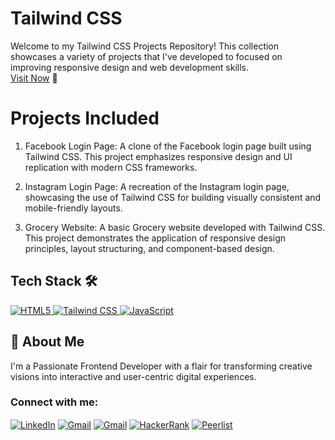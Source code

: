 # Tailwind CSS
Welcome to my Tailwind CSS Projects Repository! This collection showcases a variety of projects that I've developed to focused on improving responsive design and web development skills.
<br>
<a href="#">Visit Now</a> 🚀

# Projects Included
1. Facebook Login Page:
A clone of the Facebook login page built using Tailwind CSS. This project emphasizes responsive design and UI replication with modern CSS frameworks.

2. Instagram Login Page:
A recreation of the Instagram login page, showcasing the use of Tailwind CSS for building visually consistent and mobile-friendly layouts.

3. Grocery Website:
A basic Grocery website developed with Tailwind CSS. This project demonstrates the application of responsive design principles, layout structuring, and component-based design.

## Tech Stack 🛠️

<a href="https://html.com/" target="_blank" rel="noreferrer">
    <img src="https://img.shields.io/badge/html5-%23E34F26.svg?style=for-the-badge&logo=html5&logoColor=white" alt="HTML5" />
  </a>
  <a href="https://tailwindcss.com/" target="_blank" rel="noreferrer">
    <img src="https://img.shields.io/badge/tailwindcss-%2338B2AC.svg?style=for-the-badge&logo=tailwind-css&logoColor=white" alt="Tailwind CSS" />
  </a>
<a href="https://developer.mozilla.org/en-US/docs/Web/JavaScript" target="_blank" rel="noreferrer">
    <img src="https://img.shields.io/badge/javascript-%23323330.svg?style=for-the-badge&logo=javascript&logoColor=%23F7DF1E" alt="JavaScript" />
  </a>

## 🚀 About Me
I'm a Passionate Frontend Developer with a flair for transforming creative visions into interactive and user-centric digital experiences.

<h3 align="left">Connect with me:</h3>
<p align="left">
<a href="https://www.linkedin.com/in/kartikay-sharma2004/" target="blank"><img align="center" src="https://img.shields.io/badge/linkedin-%230077B5.svg?style=for-the-badge&logo=linkedin&logoColor=white" alt="LinkedIn" /></a>
  <a href="mailto:kartikaysharmaa2004@gmail.com" target="blank"><img align="center" src="https://img.shields.io/badge/gmail-D14836.svg?style=for-the-badge&logo=gmail&logoColor=white" alt="Gmail" /></a>
  <a href="https://t.me/kartikay2004" target="blank"><img align="center" src="https://img.shields.io/badge/telegram-2CA5E0.svg?style=for-the-badge&logo=telegram&logoColor=white" alt="Gmail" /></a>
  <a href="https://www.hackerrank.com/profile/kartikaysharmaa1" target="blank"><img align="center" src="https://img.shields.io/badge/hackerrank-2EC866.svg?style=for-the-badge&logo=hackerrank&logoColor=white" alt="HackerRank" /></a>
<a href="https://peerlist.io/kartikaysharma" target="blank"><img align="center" src="https://github-readme-badge.peerlist.io/api/kartikay" alt="Peerlist"  /></a>
</p>
